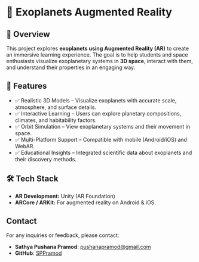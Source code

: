 # 🌌 Exoplanets Augmented Reality

## 🚀 Overview
This project explores **exoplanets using Augmented Reality (AR)** to create an immersive learning experience. The goal is to help students and space enthusiasts visualize exoplanetary systems in **3D space**, interact with them, and understand their properties in an engaging way.  

## 🎯 Features
- ✅ Realistic 3D Models – Visualize exoplanets with accurate scale, atmosphere, and surface details.
- ✅ Interactive Learning – Users can explore planetary compositions, climates, and habitability factors.
- ✅ Orbit Simulation – View exoplanetary systems and their movement in space.
- ✅ Multi-Platform Support – Compatible with mobile (Android/iOS) and WebAR.
- ✅ Educational Insights – Integrated scientific data about exoplanets and their discovery methods. 

## 🛠️ Tech Stack
- **AR Development:** Unity (AR Foundation)
- **ARCore / ARKit:** For augmented reality on Android & iOS.

## Contact

For any inquiries or feedback, please contact:

- **Sathya Pushana Pramod**: [pushanapramod@gmail.com](mailto:pushanapramod@gmail.com)
- **GitHub**: [SPPramod](https://github.com/SPPramod)
